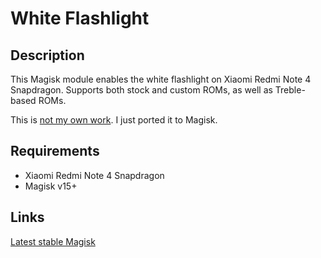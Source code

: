 # **White Flashlight**

## Description
This Magisk module enables the white flashlight on Xiaomi Redmi Note 4 Snapdragon. Supports both stock and custom ROMs, as well as Treble-based ROMs.

This is [not my own work](https://4pda.ru/forum/index.php?showtopic=809215&view=findpost&p=72749453). I just ported it to Magisk.

## Requirements
- Xiaomi Redmi Note 4 Snapdragon
- Magisk v15+

## Links
[Latest stable Magisk](http://www.tiny.cc/latestmagisk)
